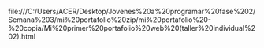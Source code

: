 file:///C:/Users/ACER/Desktop/Jovenes%20a%20programar%20fase%202/Semana%203/mi%20portafolio%20zip/mi%20portafolio%20-%20copia/Mi%20primer%20portafolio%20web%20(taller%20individual%202).html
